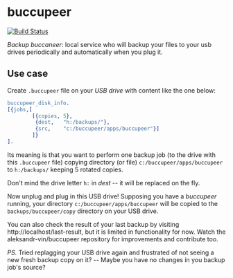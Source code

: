 buccupeer
=========

[![Build Status](https://secure.travis-ci.org/aleksandr-vin/buccupeer.png)](http://travis-ci.org/aleksandr-vin/buccupeer)

*Backup buccaneer*: local service who will backup your files to your usb
drives periodically and automatically when you plug it.


Use case
--------

Create `.buccupeer` file on your *USB drive* with content like the one
below:

```erlang
buccupeer_disk_info.
[{jobs,[
        [{copies, 5},
         {dest,   "h:/backups/"},
         {src,    "c:/buccupeer/apps/buccupeer"}]
        ]}
].
```

Its meaning is that you want to perform one backup job (to the drive
with this `.buccupeer` file) copying directory (or file)
`c:/buccupeer/apps/buccupeer` to `h:/backups/` keeping 5 rotated
copies.

Don't mind the drive letter `h:` in *dest* -- it will be replaced on
the fly.

Now unplug and plug in this USB drive! Supposing you have a
*buccupeer* running, your directory `c:/buccupeer/apps/buccupeer` will
be copied to the `backups/buccupeer/copy` directory on your USB drive.

You can also check the result of your last backup by visiting
http://localhost/last-result, but it is limited in functionality for
now. Watch the aleksandr-vin/buccupeer repository for improvements and
contribute too.

*PS.* Tried replagging your USB drive again and frustrated of not
 seeing a new fresh backup copy on it? -- Maybe you have no changes in
 you backup job's source?
